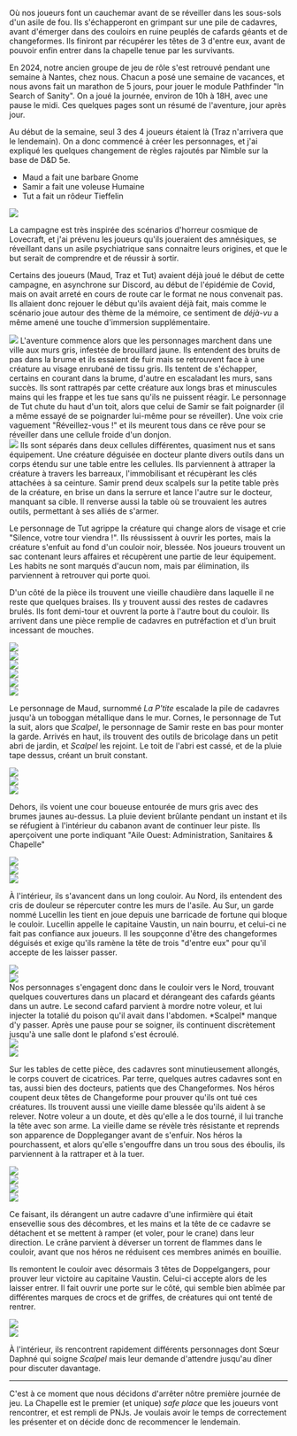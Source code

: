 Où nos joueurs font un cauchemar avant de se réveiller dans les sous-sols d'un
asile de fou. Ils s'échapperont en grimpant sur une pile de cadavres, avant
d'émerger dans des couloirs en ruine peuplés de cafards géants et de
changeformes. Ils finiront par récupérer les têtes de 3 d'entre eux, avant de
pouvoir enfin entrer dans la chapelle tenue par les survivants.


En 2024, notre ancien groupe de jeu de rôle s'est retrouvé pendant une semaine à Nantes, chez nous. Chacun a posé une semaine de vacances, et nous avons fait un marathon de 5 jours, pour jouer le module Pathfinder "In Search of Sanity". On a joué la journée, environ de 10h à 18H, avec une pause le midi. Ces quelques pages sont un résumé de l'aventure, jour après jour.

Au début de la semaine, seul 3 des 4 joueurs étaient là (Traz n'arrivera que le lendemain). On a donc commencé à créer les personnages, et j'ai expliqué les quelques changement de règles rajoutés par Nimble sur la base de D&D 5e.

- Maud a fait une barbare Gnome
- Samir a fait une voleuse Humaine
- Tut a fait un rôdeur Tieffelin


<div class="img-right">
  <img src="./WhatsAppImage2024-07-01at17.34.57.jpg" />
  <p>La campagne est très inspirée des scénarios d'horreur cosmique de Lovecraft, et j'ai prévenu les joueurs qu'ils joueraient des amnésiques, se réveillant dans un asile psychiatrique sans connaitre leurs origines, et que le but serait de comprendre et de réussir à sortir. </p>
  <p>Certains des joueurs (Maud, Traz et Tut) avaient déjà joué le début de cette campagne, en asynchrone sur Discord, au début de l'épidémie de Covid, mais on avait arreté en cours de route car le format ne nous convenait pas. Ils allaient donc rejouer le début qu'ils avaient déjà fait, mais comme le scénario joue autour des thème de la mémoire, ce sentiment de <i>déjà-vu</i> a même amené une touche d'immersion supplémentaire.</p>
</div>

<div class="img-left">
    <img src="./WhatsAppImage2024-07-01at17.35.44_2.jpg" />
    L'aventure commence alors que les personnages marchent dans une ville aux murs gris, infestée de brouillard jaune. Ils entendent des bruits de pas dans la brume et ils essaient de fuir mais se retrouvent face à une créature au visage enrubané de tissu gris. Ils tentent de s'échapper, certains en courant dans la brume, d'autre en escaladant les murs, sans succès. Ils sont rattrapés par cette créature aux longs bras et minuscules mains qui les frappe et les tue sans qu'ils ne puissent réagir. Le personnage de Tut chute du haut d'un toit, alors que celui de Samir se fait poignarder (il a même essayé de se poignarder lui-même pour se réveiller). Une voix crie vaguement "Réveillez-vous !" et ils meurent tous dans ce rêve pour se réveiller dans une cellule froide d'un donjon.
</div>

<div class="img-right">
  <img src="./qrcode_115870020_54db1d564e57f9baa29b66bd3e9b9b86.png" />
  Ils sont séparés dans deux cellules différentes, quasiment nus et sans équipement. Une créature déguisée en docteur plante divers outils dans un corps étendu sur une table entre les cellules. Ils parviennent à attraper la créature à travers les barreaux, l'immobilisant et récupèrant les clés attachées à sa ceinture. Samir prend deux scalpels sur la petite table près de la créature, en brise un dans la serrure et lance l'autre sur le docteur, manquant sa cible. Il renverse aussi la table où se trouvaient les autres outils, permettant à ses alliés de s'armer.
</div>

Le personnage de Tut agrippe la créature qui change alors de visage et crie "Silence, votre tour viendra !". Ils réussissent à ouvrir les portes, mais la créature s'enfuit au fond d'un couloir noir, blessée. Nos joueurs trouvent un sac contenant leurs affaires et récupèrent une partie de leur équipement. Les habits ne sont marqués d'aucun nom, mais par élimination, ils parviennent à retrouver qui porte quoi.

D'un côté de la pièce ils trouvent une vieille chaudière dans laquelle il ne reste que quelques braises. Ils y trouvent aussi des restes de cadavres brulés. Ils font demi-tour et ouvrent la porte à l'autre bout du couloir. Ils arrivent dans une pièce remplie de cadavres en putréfaction et d'un bruit incessant de mouches. 

<div class="img-gallery">
  <div><img src="./WhatsAppImage2024-07-01at17.35.43_2.jpg"  /></div>
  <div><img src="./WhatsAppImage2024-07-01at17.35.44.jpg"  /></div>
  <div><img src="./WhatsAppImage2024-07-01at17.34.31.jpg"  /></div>
  <div><img class="vertical" src="./WhatsAppImage2024-07-01at17.34.32_1.jpg" /></div>
  <div><img class="vertical" src="./WhatsAppImage2024-07-01at17.38.25_3.jpg" /></div>
</div>

<div class="img-left">
    <img class="h5 br2 mr2" src="./Untitled_1.png"/>
    <p>Le personnage de Maud, surnommé <i>La P'tite</i> escalade la pile de cadavres jusqu'à un toboggan métallique dans le mur. Cornes, le personnage de Tut la suit, alors que <i>Scalpel</i>, le personnage de Samir reste en bas pour monter la garde. Arrivés en haut, ils trouvent des outils de bricolage dans un petit abri de jardin, et <i>Scalpel</i> les rejoint. Le toit de l'abri est cassé, et de la pluie tape dessus, créant un bruit constant.</p>
</div>


<div class="img-gallery">
    <div><img src="./WhatsAppImage2024-07-01at17.35.43_1.jpg" /></div>
    <div><img src="./WhatsAppImage2024-07-01at17.38.26.jpg" /></div>
    <div><img src="./WhatsAppImage2024-07-01at17.35.42.jpg" /></div>
</div>

Dehors, ils voient une cour boueuse entourée de murs gris avec des brumes jaunes au-dessus. La pluie devient brûlante pendant un instant et ils se réfugient à l'intérieur du cabanon avant de continuer leur piste. Ils aperçoivent une porte indiquant "Aile Ouest: Administration, Sanitaires & Chapelle"

<div class="img-gallery">
    <div><img src="./WhatsAppImage2024-07-01at17.38.26_3.jpg" /></div>
    <div><img src="./WhatsAppImage2024-07-01at17.38.26_2.jpg" /></div>
</div>

<div class="img-left">
    <img class="h5 br2 mr2" src="./Untitled_3.png" />
    <p>À l'intérieur, ils s'avancent dans un long couloir. Au Nord, ils entendent des cris de douleur se répercuter contre les murs de l'asile. Au Sur, un garde nommé Lucellin les tient en joue depuis une barricade de fortune qui bloque le couloir. Lucellin appelle le capitaine Vaustin, un nain bourru, et celui-ci ne fait pas confiance aux joueurs. Il les soupçonne d'être des changeformes déguisés et exige qu'ils ramène la tête de trois "d'entre eux" pour qu'il accepte de les laisser passer.</p>
</div>

<div class="img-gallery">
    <div><img src="./WhatsAppImage2024-07-01at17.35.43.jpg" /></div>
    <div><img src="./WhatsAppImage2024-07-01at17.34.33.jpg" /></div>
</div>
Nos personnages s'engagent donc dans le couloir vers le Nord, trouvant quelques couvertures dans un placard et dérangeant des cafards géants dans un autre. Le second cafard parvient à mordre notre voleur, et lui injecter la totalié du poison qu'il avait dans l'abdomen. *Scalpel* manque d'y passer. Après une pause pour se soigner, ils continuent discrètement jusqu'à une salle dont le plafond s'est écroulé.

<div class="img-gallery">
    <div><img src="./WhatsAppImage2024-07-01at17.35.41.jpg" /></div>
    <div><img src="./WhatsAppImage2024-07-01at16.30.13_1.jpg" /></div>
</div>


Sur les tables de cette pièce, des cadavres sont minutieusement allongés, le corps couvert de cicatrices. Par terre, quelques autres cadavres sont en tas, aussi bien des docteurs, patients que des Changeformes. Nos héros coupent deux têtes de Changeforme pour prouver qu'ils ont tué ces créatures. Ils trouvent aussi une vieille dame blessée qu'ils aident à se relever. Notre voleur a un doute, et dès qu'elle a le dos tourné, il lui tranche la tête avec son arme. La vieille dame se révèle très résistante et reprends son apparence de Doppleganger avant de s'enfuir. Nos héros la pourchassent, et alors qu'elle s'engouffre dans un trou sous des éboulis, ils parviennent à la rattraper et à la tuer.

<div class="img-gallery">
    <div><img src="./WhatsAppImage2024-07-01at16.30.13.jpg" /></div>
    <div><img src="./WhatsAppImage2024-07-01at16.29.53.jpg" /></div>
    <div><img src="./WhatsAppImage2024-07-01at17.35.38.jpg" /></div>
    <div><img src="./WhatsAppImage2024-07-01at17.38.25.jpg" /></div>
</div>

Ce faisant, ils dérangent un autre cadavre d'une infirmière qui était ensevellie sous des décombres, et les mains et la tête de ce cadavre se détachent et se mettent à ramper (et voler, pour le crane) dans leur direction. Le crâne parvient à déverser un torrent de flammes dans le couloir, avant que nos héros ne réduisent ces membres animés en bouillie.


Ils remontent le couloir avec désormais 3 têtes de Doppelgangers, pour prouver leur victoire au capitaine Vaustin. Celui-ci accepte alors de les laisser entrer. Il fait ouvrir une porte sur le côté, qui semble bien abîmée par différentes marques de crocs et de griffes, de créatures qui ont tenté de rentrer.

<div class="img-gallery">
    <div><img src="./WhatsAppImage2024-07-01at17.34.34_1.jpg" /></div>
    <div class="flex-auto fc"><img src="./WhatsAppImage2024-07-01at17.34.34.jpg" /></div>
</div>

À l'intérieur, ils rencontrent rapidement différents personnages dont Sœur Daphné qui soigne *Scalpel* mais leur demande d'attendre jusqu'au dîner pour discuter davantage.

---

C'est à ce moment que nous décidons d'arrêter nôtre première journée de jeu. La Chapelle est le premier (et unique) *safe place* que les joueurs vont rencontrer, et est rempli de PNJs. Je voulais avoir le temps de correctement les présenter et on décide donc de recommencer le lendemain.
